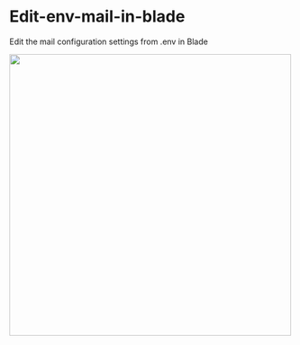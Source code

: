 # Edit-env-mail-in-blade

Edit the mail configuration settings from .env in Blade

<img src="http://i.epvpimg.com/U6H0gab.png" height="500px">
